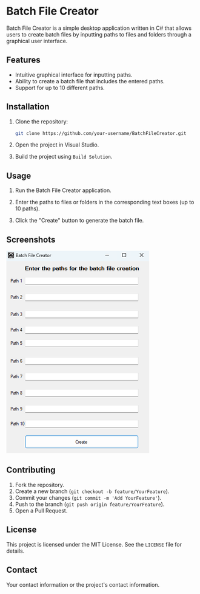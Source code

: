 # Batch File Creator

Batch File Creator is a simple desktop application written in C# that allows users to create batch files by inputting paths to files and folders through a graphical user interface.

## Features

- Intuitive graphical interface for inputting paths.
- Ability to create a batch file that includes the entered paths.
- Support for up to 10 different paths.

## Installation

1. Clone the repository:
    ```sh
    git clone https://github.com/your-username/BatchFileCreator.git
    ```

2. Open the project in Visual Studio.

3. Build the project using `Build Solution`.

## Usage

1. Run the Batch File Creator application.

2. Enter the paths to files or folders in the corresponding text boxes (up to 10 paths).

3. Click the "Create" button to generate the batch file.

## Screenshots

![Application Screenshot](https://github.com/neomitt/launchbat/blob/main/screen.png)

## Contributing

1. Fork the repository.
2. Create a new branch (`git checkout -b feature/YourFeature`).
3. Commit your changes (`git commit -m 'Add YourFeature'`).
4. Push to the branch (`git push origin feature/YourFeature`).
5. Open a Pull Request.

## License

This project is licensed under the MIT License. See the `LICENSE` file for details.

## Contact

Your contact information or the project's contact information.
